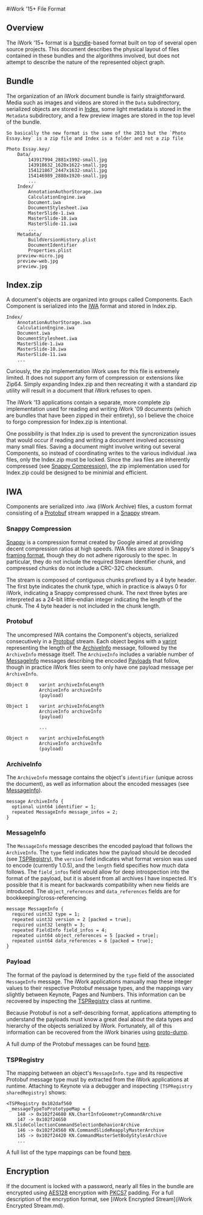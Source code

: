 #iWork '15+ File Format

## <a name="overview"/>Overview
The iWork '15+ format is a [bundle](https://developer.apple.com/library/mac/documentation/corefoundation/conceptual/cfbundles/DocumentPackages/DocumentPackages.html)-based format built on top of several open source projects. This document describes the physical layout of files contained in these bundles and the algorithms involved, but does not attempt to describe the nature of the represented object graph.

## <a name="bundle"/>Bundle

The organization of an iWork document bundle is fairly straightforward. Media such as images and videos are stored in the `Data` subdirectory, serialized objects are stored in [Index](#index), some light metadata is stored in the `Metadata` subdirectory, and a few preview images are stored in the top level of the bundle.

    So basically the new format is the same of the 2013 but the `Photo Essay.key` is a zip file and Index is a folder and not a zip file

	Photo Essay.key/
		Data/
			143917994_2881x1992-small.jpg
			143918632_1620x1622-small.jpg
			154121867_2447x1632-small.jpg
			154146989_2880x1920-small.jpg
			...
        Index/
            AnnotationAuthorStorage.iwa
            CalculationEngine.iwa
            Document.iwa
            DocumentStylesheet.iwa
            MasterSlide-1.iwa
            MasterSlide-10.iwa
            MasterSlide-11.iwa
            ...
		Metadata/
			BuildVersionHistory.plist
			DocumentIdentifier
			Properties.plist
		preview-micro.jpg
		preview-web.jpg
		preview.jpg

## <a name="index-zip" />Index.zip
A document's objects are organized into groups called Components. Each Component is serialized into the [IWA](#iwa) format and stored in Index.zip.

	Index/
		AnnotationAuthorStorage.iwa
		CalculationEngine.iwa
		Document.iwa
		DocumentStylesheet.iwa
		MasterSlide-1.iwa
		MasterSlide-10.iwa
		MasterSlide-11.iwa
		...

Curiously, the zip implementation iWork uses for this file is extremely limited. It does not support any form of compression or extensions like Zip64. Simply expanding Index.zip and then recreating it with a standard zip utility will result in a document that iWork refuses to open.

The iWork '13 applications contain a separate, more complete zip implementation used for reading and writing iWork '09 documents (which are bundles that have been zipped in their entirety), so I believe the choice to forgo compression for Index.zip is intentional.

One possibility is that Index.zip is used to prevent the syncronization issues that would occur if reading and writing a document involved accessing many small files. Saving a document might involve writing out several Components, so instead of coordinating writes to the various individual .iwa files, only the Index.zip must be locked. Since the .iwa files are inherently compressed (see [Snappy Compression](#snappy-compression)), the zip implementation used for Index.zip could be designed to be minimial and efficient.

## <a name="iwa"/>IWA

Components are serialized into .iwa (iWork Archive) files, a custom format consisting of a [Protobuf](#protobuf) stream wrapped in a [Snappy](#snappy-compression) stream.

### <a name="snappy-compression"/>Snappy Compression
[Snappy](https://code.google.com/p/snappy/) is a compression format created by Google aimed at providing decent compression ratios at high speeds. IWA files are stored in Snappy's [framing format](https://code.google.com/p/snappy/source/browse/trunk/framing_format.txt), though they do not adhere rigorously to the spec. In particular, they do not include the required Stream Identifier chunk, and compressed chunks do not include a CRC-32C checksum.

The stream is composed of contiguous chunks prefixed by a 4 byte header. The first byte indicates the chunk type, which in practice is always 0 for iWork, indicating a Snappy compressed chunk. The next three bytes are interpreted as a 24-bit little-endian integer indicating the length of the chunk. The 4 byte header is not included in the chunk length.

### <a name="protobuf"/>Protobuf
The uncompresed IWA contains the Component's objects, serialized consecutively in a [Protobuf](https://code.google.com/p/protobuf/) stream. Each object begins with a [varint](https://developers.google.com/protocol-buffers/docs/encoding#varints) representing the length of the [ArchiveInfo](#archiveinfo) message, followed by the `ArchiveInfo` message itself. The `ArchiveInfo` includes a variable number of [MessageInfo](#messageinfo) messages describing the encoded [Payloads](#payload) that follow, though in practice iWork files seem to only have one payload message per `ArchiveInfo`.

	Object 0	varint archiveInfoLength
				ArchiveInfo archiveInfo
				(payload)
				
	Object 1	varint archiveInfoLength
				ArchiveInfo archiveInfo
				(payload)
				
				...
					
	Object n	varint archiveInfoLength
				ArchiveInfo archiveInfo
				(payload)

### <a name="archiveinfo" />ArchiveInfo

The `ArchiveInfo` message contains the object's `identifier` (unique across the document), as well as information about the encoded messages (see [MessageInfo](#messageinfo)).

	message ArchiveInfo {
	  optional uint64 identifier = 1;
	  repeated MessageInfo message_infos = 2;
	}

### <a name="messageinfo" />MessageInfo

The `MessageInfo` message describes the encoded payload that follows the `ArchiveInfo`. The `type` field indicates how the payload should be decoded (see [TSPRegistry](#tspregistry)), the `version` field indicates what format version was used to encode (currently 1.0.5), and the `length` field specifies how much data follows. The `field_infos` field would allow for deep introspection into the format of the payload, but it is absent from all archives I have inspected. It's possible that it is meant for backwards compatibility when new fields are introduced. The `object_references` and `data_references` fields are for bookkeeping/cross-referencing.

	message MessageInfo {
	  required uint32 type = 1;
	  repeated uint32 version = 2 [packed = true];
	  required uint32 length = 3;
	  repeated FieldInfo field_infos = 4;
	  repeated uint64 object_references = 5 [packed = true];
	  repeated uint64 data_references = 6 [packed = true];
	}

### <a name="payload"/>Payload
The format of the payload is determined by the `type` field of the associated `MessageInfo` message. The iWork applications manually map these integer values to their respective Protobuf message types, and the mappings vary slightly between Keynote, Pages and Numbers. This information can be recovered by inspecting the [TSPRegistry](#tspregistry) class at runtime.

Because Protobuf is not a self-describing format, applications attempting to understand the payloads must know a great deal about the data types and hierarchy of the objects serialized by iWork. Fortunately, all of this information can be recovered from the iWork binaries using [proto-dump](https://github.com/obriensp/proto-dump).

A full dump of the Protobuf messages can be found [here](../iWorkFileInspector/iWorkFileInspector/Messages/Proto/).

### <a name="tspregistry" />TSPRegistry
The mapping between an object's `MessageInfo.type` and its respective Protobuf message type must by extracted from the iWork applications at runtime. Attaching to Keynote via a debugger and inspecting `[TSPRegistry sharedRegistry]` shows:

	<TSPRegistry 0x102daf560 
	 _messageTypeToPrototypeMap = {
		148 -> 0x102f24680 KN.ChartInfoGeometryCommandArchive
		147 -> 0x102f24650 KN.SlideCollectionCommandSelectionBehaviorArchive
		146 -> 0x102f24560 KN.CommandSlideReapplyMasterArchive
		145 -> 0x102f24420 KN.CommandMasterSetBodyStylesArchive
		...

A full list of the type mappings can be found [here](../iWorkFileInspector/iWorkFileInspector/Persistence/MessageTypes/).

## <a name="encryption"/>Encryption
If the document is locked with a password, nearly all files in the bundle are encrypted using [AES128](http://en.wikipedia.org/wiki/Advanced_Encryption_Standard) encryption with [PKCS7](http://en.wikipedia.org/wiki/Padding_\(cryptography\)#PKCS7) padding. For a full description of the encryption format, see [iWork Encrypted Stream](iWork Encrypted Stream.md).